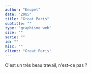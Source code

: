 ```yaml
---
author: "Knupel"
date: "2085"
title: "Great Paris"
subtitle: ""
type: "graphisme web"
size: ""
serie: ""
id: ""
misc: ""
client: "Great Paris"
---
```


C'est un très beau travail, n'est-ce pas ?